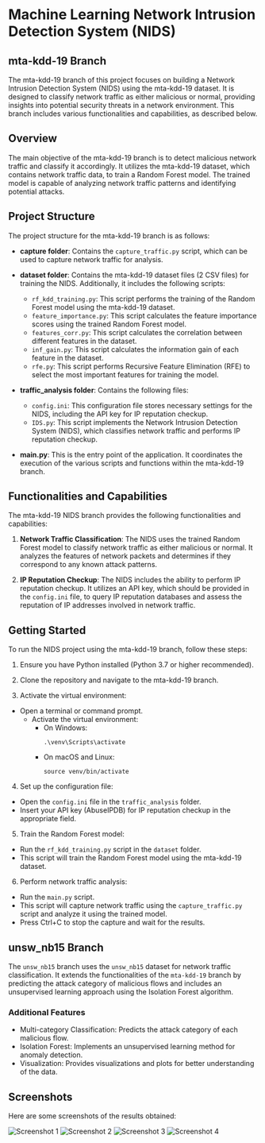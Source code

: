 # Machine Learning Network Intrusion Detection System (NIDS) 

## mta-kdd-19 Branch

The mta-kdd-19 branch of this project focuses on building a Network Intrusion Detection System (NIDS) using the mta-kdd-19 dataset. It is designed to classify network traffic as either malicious or normal, providing insights into potential security threats in a network environment. This branch includes various functionalities and capabilities, as described below.

## Overview
The main objective of the mta-kdd-19 branch is to detect malicious network traffic and classify it accordingly. It utilizes the mta-kdd-19 dataset, which contains network traffic data, to train a Random Forest model. The trained model is capable of analyzing network traffic patterns and identifying potential attacks.

## Project Structure
The project structure for the mta-kdd-19 branch is as follows:

- **capture folder**: Contains the `capture_traffic.py` script, which can be used to capture network traffic for analysis.

- **dataset folder**: Contains the mta-kdd-19 dataset files (2 CSV files) for training the NIDS. Additionally, it includes the following scripts:
  - `rf_kdd_training.py`: This script performs the training of the Random Forest model using the mta-kdd-19 dataset.
  - `feature_importance.py`: This script calculates the feature importance scores using the trained Random Forest model.
  - `features_corr.py`: This script calculates the correlation between different features in the dataset.
  - `inf_gain.py`: This script calculates the information gain of each feature in the dataset.
  - `rfe.py`: This script performs Recursive Feature Elimination (RFE) to select the most important features for training the model.

- **traffic_analysis folder**: Contains the following files:
  - `config.ini`: This configuration file stores necessary settings for the NIDS, including the API key for IP reputation checkup.
  - `IDS.py`: This script implements the Network Intrusion Detection System (NIDS), which classifies network traffic and performs IP reputation checkup.

- **main.py**: This is the entry point of the application. It coordinates the execution of the various scripts and functions within the mta-kdd-19 branch.

## Functionalities and Capabilities

The mta-kdd-19 NIDS branch provides the following functionalities and capabilities:

1. **Network Traffic Classification**: The NIDS uses the trained Random Forest model to classify network traffic as either malicious or normal. It analyzes the features of network packets and determines if they correspond to any known attack patterns.

2. **IP Reputation Checkup**: The NIDS includes the ability to perform IP reputation checkup. It utilizes an API key, which should be provided in the `config.ini` file, to query IP reputation databases and assess the reputation of IP addresses involved in network traffic.

## Getting Started

To run the NIDS project using the mta-kdd-19 branch, follow these steps:

1. Ensure you have Python installed (Python 3.7 or higher recommended).

2. Clone the repository and navigate to the mta-kdd-19 branch.

3. Activate the virtual environment:
  - Open a terminal or command prompt.
     - Activate the virtual environment:
       - On Windows:
         ```
         .\venv\Scripts\activate
         ```
       - On macOS and Linux:
         ```
         source venv/bin/activate
         ```
4. Set up the configuration file:
- Open the `config.ini` file in the `traffic_analysis` folder.
- Insert your API key (AbuseIPDB) for IP reputation checkup in the appropriate field.

5. Train the Random Forest model:
- Run the `rf_kdd_training.py` script in the `dataset` folder.
- This script will train the Random Forest model using the mta-kdd-19 dataset.

6. Perform network traffic analysis:
- Run the `main.py` script.
- This script will capture network traffic using the `capture_traffic.py` script and analyze it using the trained model.
- Press Ctrl+C to stop the capture and wait for the results.


## unsw_nb15 Branch

The `unsw_nb15` branch uses the `unsw_nb15` dataset for network traffic classification. It extends the functionalities of the `mta-kdd-19` branch by predicting the attack category of malicious flows and includes an unsupervised learning approach using the Isolation Forest algorithm.

### Additional Features

- Multi-category Classification: Predicts the attack category of each malicious flow.
- Isolation Forest: Implements an unsupervised learning method for anomaly detection.
- Visualization: Provides visualizations and plots for better understanding of the data.

## Screenshots

Here are some screenshots of the results obtained:

![Screenshot 1](screenshots/flows.png)
![Screenshot 2](screenshots/report_labels.png)
![Screenshot 3](screenshots/report_categories.png)
![Screenshot 4](screenshots/report_anomalies.png)
